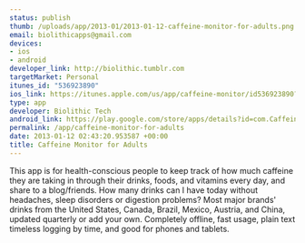 ```yaml
--- 
status: publish
thumb: /uploads/app/2013-01/2013-01-12-caffeine-monitor-for-adults.png
email: biolithicapps@gmail.com
devices: 
- ios
- android
developer_link: http://biolithic.tumblr.com
targetMarket: Personal
itunes_id: "536923890"
ios_link: https://itunes.apple.com/us/app/caffeine-monitor/id536923890?ls=1%26mt=8
type: app
developer: Biolithic Tech
android_link: https://play.google.com/store/apps/details?id=com.CaffeineMonitorAdultAndroid
permalink: /app/caffeine-monitor-for-adults
date: 2013-01-12 02:43:20.953587 +00:00
title: Caffeine Monitor for Adults
---
```


This app is for health-conscious people to keep track of how much caffeine they are taking in through their drinks, foods, and vitamins every day, and share to a blog/friends. How many drinks can I have today without headaches, sleep disorders or digestion problems?  Most major brands' drinks from the United States, Canada, Brazil, Mexico, Austria, and China, updated quarterly or add your own.  Completely offline, fast usage, plain text timeless logging by time, and good for phones and tablets.
